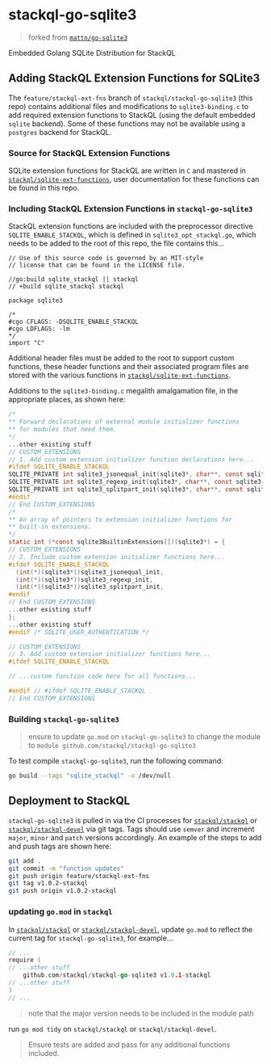 # stackql-go-sqlite3

> forked from [`mattn/go-sqlite3`](https://github.com/mattn/go-sqlite3)

Embedded Golang SQLite Distribution for StackQL

## Adding StackQL Extension Functions for SQLite3

The `feature/stackql-ext-fns` branch of `stackql/stackql-go-sqlite3` (this repo) contains additional files and modifications to `sqlite3-binding.c` to add required extension functions to StackQL (using the default embedded `sqlite` backend).  Some of these functions may not be available using a `postgres` backend for StackQL.

### Source for StackQL Extension Functions

SQLite extension functions for StackQL are written in `C` and mastered in [`stackql/sqlite-ext-functions`](https://github.com/stackql/sqlite-ext-functions), user documentation for these functions can be found in this repo.

### Including StackQL Extension Functions in `stackql-go-sqlite3`

StackQL extension functions are included with the preprocessor directive `SQLITE_ENABLE_STACKQL`, which is defined in `sqlite3_opt_stackql.go`, which needs to be added to the root of this repo, the file contains this...

```golang
// Use of this source code is governed by an MIT-style
// license that can be found in the LICENSE file.

//go:build sqlite_stackql || stackql
// +build sqlite_stackql stackql

package sqlite3

/*
#cgo CFLAGS: -DSQLITE_ENABLE_STACKQL
#cgo LDFLAGS: -lm
*/
import "C"
```

Additional header files must be added to the root to support custom functions, these header functions and their associated program files are stored with the various functions in [`stackql/sqlite-ext-functions`](https://github.com/stackql/sqlite-ext-functions).  

Additions to the `sqlite3-binding.c` megalith amalgamation file, in the appropriate places, as shown here:

```c
/*
** Forward declarations of external module initializer functions
** for modules that need them.
*/
...other existing stuff
// CUSTOM_EXTENSIONS
// 1. Add custom extension initializer function declarations here...
#ifdef SQLITE_ENABLE_STACKQL
SQLITE_PRIVATE int sqlite3_jsonequal_init(sqlite3*, char**, const sqlite3_api_routines*);
SQLITE_PRIVATE int sqlite3_regexp_init(sqlite3*, char**, const sqlite3_api_routines*);
SQLITE_PRIVATE int sqlite3_splitpart_init(sqlite3*, char**, const sqlite3_api_routines*);
#endif
// End CUSTOM_EXTENSIONS
/*
** An array of pointers to extension initializer functions for
** built-in extensions.
*/
static int (*const sqlite3BuiltinExtensions[])(sqlite3*) = {
// CUSTOM_EXTENSIONS
// 2. Include custom extension initializer functions here...
#ifdef SQLITE_ENABLE_STACKQL
  (int(*)(sqlite3*))sqlite3_jsonequal_init,
  (int(*)(sqlite3*))sqlite3_regexp_init,
  (int(*)(sqlite3*))sqlite3_splitpart_init,
#endif
// End CUSTOM_EXTENSIONS  
...other existing stuff
};
...other existing stuff
#endif /* SQLITE_USER_AUTHENTICATION */

// CUSTOM_EXTENSIONS
// 3. Add custom extension initializer functions here...
#ifdef SQLITE_ENABLE_STACKQL

// ...custom function code here for all functions...

#endif // #ifdef SQLITE_ENABLE_STACKQL
// End CUSTOM_EXTENSIONS
```

### Building `stackql-go-sqlite3` 

> ensure to update `go.mod` on `stackql-go-sqlite3` to change the module to `module github.com/stackql/stackql-go-sqlite3`

To test compile `stackql-go-sqlite3`, run the following command:

```bash
go build --tags "sqlite_stackql" -o /dev/null
```

## Deployment to StackQL

`stackql-go-sqlite3` is pulled in via the CI processes for [`stackql/stackql`](https://github.com/stackql/stackql) or [`stackql/stackql-devel`](https://github.com/stackql/stackql-devel) via git tags.  Tags should use `semver` and increment `major`, `minor` and `patch` versions accordingly.  An example of the steps to add and push tags are shown here:  

```bash
git add .
git commit -m "function updates"
git push origin feature/stackql-ext-fns
git tag v1.0.2-stackql
git push origin v1.0.2-stackql
```
### updating `go.mod` in `stackql`

In [`stackql/stackql`](https://github.com/stackql/stackql) or [`stackql/stackql-devel`](https://github.com/stackql/stackql-devel), update `go.mod` to reflect the current tag for `stackql-go-sqlite3`, for example...

```go
// ...
require (
// ...other stuff
	github.com/stackql/stackql-go-sqlite3 v1.0.1-stackql
// ...other stuff
)
// ...
```

> note that the major version needs to be included in the module path

run `go mod tidy` on `stackql/stackql` or `stackql/stackql-devel`.

> Ensure tests are added and pass for any additional functions included.